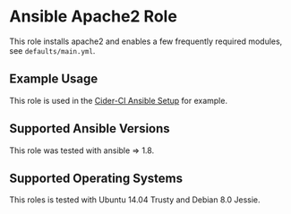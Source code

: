Ansible Apache2 Role
=======================

This role installs apache2 and enables a few frequently 
required modules, see `defaults/main.yml`. 

Example Usage
-------------

This role is used in the [Cider-CI Ansible Setup][] for example.

  [Cider-CI Ansible Setup]: https://github.com/cider-ci/cider-ci_ansible-setup

Supported Ansible Versions
--------------------------

This role was tested with ansible => 1.8.

Supported Operating Systems
---------------------------

This roles is tested with Ubuntu 14.04 Trusty and Debian 8.0 Jessie.
